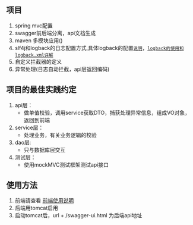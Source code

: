 ## 项目

1. spring mvc配置
2. swagger前后端分离，api文档生成
3. maven 多模块应用()
4. slf4j和logback的日志配置方式,具体logback的配置[`说明`](http://blog.csdn.net/qq_25673113/article/details/74571574)，[`logback的使用和logback.xml详解`](http://www.cnblogs.com/warking/p/5710303.html)
5. 自定义拦截器的定义
6. 异常处理(日志自动拦截，api层返回编码)


## 项目的最佳实践约定
1. api层：
    - 做单值校验，调用service获取DTO，捕获处理异常信息，组成VO对象，返回到前端
2. service层：
    - 处理业务，有关业务逻辑的校验
3. dao层:
    - 只与数据库层交互
4. 测试层：
    - 使用mockMVC测试框架测试api接口



## 使用方法
1. 前端请查看 [前端使用说明](https://github.com/lkj41110/dome_ssm_test/blob/master/dome_admin/page/README.md)
2. 后端用tomcat启用
3. 启动tomcat后，url + /swagger-ui.html  为后端api地址